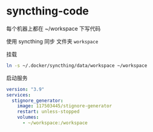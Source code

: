# syncthing-code

每个机器上都在 ~/workspace 下写代码

使用 syncthing 同步 文件夹 `workspace`

挂载

```sh
ln -s ~/.docker/syncthing/data/workspace ~/workspace
```

启动服务

```yaml
version: "3.9"
services:
  stignore_generator:
    image: 117503445/stignore-generator
    restart: unless-stopped
    volumes:
      - ~/workspace:/workspace
```

